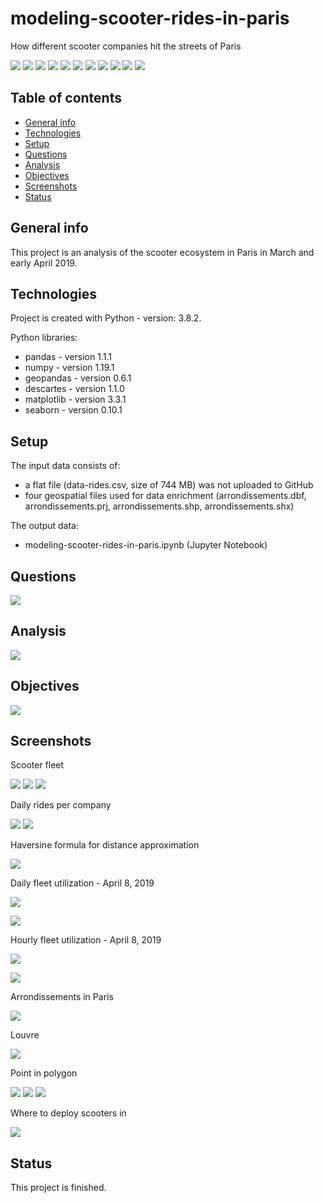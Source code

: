 # modeling-scooter-rides-in-paris
How different scooter companies hit the streets of Paris

<img src="https://img.shields.io/badge/python-3.8.2 -brightgreen"> <img src='https://img.shields.io/badge/pandas-1.1.1-blue'> <img src='https://img.shields.io/badge/numpy-1.19.1-blue'> <img src='https://img.shields.io/badge/geopandas-0.6.1-blue'> <img src='https://img.shields.io/badge/descartes-1.1.0-blue'> <img src="https://img.shields.io/badge/matplotlib-3.3.1 -blue"> <img src="https://img.shields.io/badge/seaborn-0.10.1 -blue"> <img src="https://img.shields.io/badge/geospatial-data%20analysis-ff69b4"> <img src="https://img.shields.io/badge/ride-data%20analysis-ff69b4"> <img src="https://img.shields.io/badge/exploratory-data%20analysis-ff69b4"> <img src="https://img.shields.io/badge/data-visualization-ff69b4">

 ## Table of contents
* [General info](#general-info)
* [Technologies](#technologies)
* [Setup](#setup)
* [Questions](#questions)
* [Analysis](#analysis)
* [Objectives](#objectives)
* [Screenshots](#screenshots)
* [Status](#status)

## General info
This project is an analysis of the scooter ecosystem in Paris in March and early April 2019. 
	
## Technologies
Project is created with Python - version: 3.8.2.

Python libraries:
* pandas - version 1.1.1
* numpy - version 1.19.1
* geopandas - version 0.6.1
* descartes - version 1.1.0
* matplotlib - version 3.3.1
* seaborn - version 0.10.1
  
## Setup
The input data consists of:
- a flat file (data-rides.csv, size of 744 MB) was not uploaded to GitHub
- four geospatial files used for data enrichment (arrondissements.dbf, arrondissements.prj, arrondissements.shp, arrondissements.shx)

The output data:
- modeling-scooter-rides-in-paris.ipynb (Jupyter Notebook)

## Questions

![](./documentation/questions.png)

## Analysis

![](./documentation/table_of_contents.png)

## Objectives

![](./documentation/main_objectives.png)

## Screenshots

Scooter fleet

![](./documentation/scooters_per_vendor_bar.png)
![](./documentation/scooters_per_vendor_line.png)
![](./documentation/scooter_fleet_agg.png)

Daily rides per company

![](./documentation/daily_rides_per_vendor.png)
![](./documentation/daily_rides_per_vendor2.png)

Haversine formula for distance approximation

![](./documentation/haversine_formula.png)

Daily fleet utilization - April 8, 2019

![](./documentation/daily_fleet_ut_def.png)

![](./documentation/daily_fleet_utilization_ratio.png)

Hourly fleet utilization - April 8, 2019

![](./documentation/hourly_fleet_ut_def.png)

![](./documentation/hourly_fleet_utilization_ratio.png)

Arrondissements in Paris

![](./documentation/arrondissements.png)

Louvre

![](./documentation/louvre.png)

Point in polygon

![](./documentation/point_in_polygon.png)
![](./documentation/shapefiles.png)
![](./documentation/geospatial_logic.png)

Where to deploy scooters in

![](./documentation/where_to_deploy_scooters_in.png)

## Status
This project is finished.
